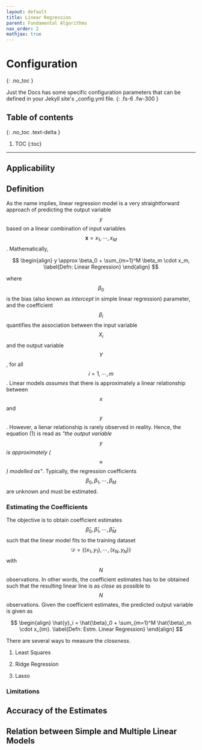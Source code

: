 ```yaml
---
layout: default
title: Linear Regression
parent: Fundamental Algorithms
nav_order: 2
mathjax: true
---
```


# Configuration
{: .no_toc }

Just the Docs has some specific configuration parameters that can be defined in your Jekyll site's \_config.yml file.
{: .fs-6 .fw-300 }

## Table of contents
{: .no_toc .text-delta }

1. TOC
{:toc}

---

## Applicability

## Definition
As the name implies, linear regression model is a very straightforward approach of predicting the output variable $$y$$ based on a linear combination of input variables $$\boldsymbol{x} = x_1, \cdots, x_M$$ . Mathematically, 

$$
\begin{align}
y \approx \beta_0 + \sum_{m=1}^M \beta_m \cdot x_m,
\label{Defn: Linear Regression}
\end{align}
$$ 

where $$\beta_0$$ is the bias (also known as *intercept* in simple linear regression) parameter, and the coefficient $$\beta_i$$ quantifies the association between the input variable $$X_i$$ and the output variable $$Y$$, for all $$i = 1, \cdots, m$$. Linear models *assumes* that there is approximately a linear relationship between $$x$$ and $$y$$. However, a lienar relationship is rarely observed in reality. Hence, the equation (1) is read as *"the output variable $$y$$ is approximately ($$\approx$$) modelled as"*. Typically, the regression coefficients $$\beta_0, \beta_1, \cdots, \beta_M$$ are unknown and must be estimated. 

### Estimating the Coefficients

The objective is to obtain coefficient estimates $$\hat{\beta}_0, \hat{\beta}_1, \cdots, \hat{\beta}_M$$ such that the linear model fits to the training dataset $$\mathcal{D} = \{(x_1, y_1), \cdots, (x_N, y_N)\}$$ with $$N$$ observations. In other words, the coefficient estimates has to be obtained such that the resulting linear line is as *close* as possible to $$N$$ observations. Given the coefficient estimates, the predicted output variable is given as

$$
\begin{align}
\hat{y}_i = \hat{\beta}_0 + \sum_{m=1}^M \hat{\beta}_m \cdot x_{im}.
\label{Defn: Estm. Linear Regression}
\end{align}
$$ 

There are several ways to measure the *closeness*.

1. Least Squares

2. Ridge Regression

3. Lasso





### Limitations

## Accuracy of the Estimates

## Relation between Simple and Multiple Linear Models
